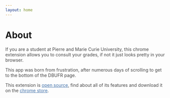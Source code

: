```yaml
---
layout: home
---
```

# About

<p style="color: #474747">If you are a student at Pierre and Marie Curie University, this chrome extension allows you to consult your grades, 
if not it just looks pretty in your browser.</p>

<p style="color: #474747">This app was born from frustration, after numerous days of scrolling to get to the bottom of the DBUFR page.</p>

<p style="color: #474747">This extension is <a href="https://github.com/kuoa/dbufr-chrome-extension" target="_blank" style="color: #4372AA">open source</a>, find about all of its features and download it on the <a href="chrome store" target="_blank" style="color: #4372AA">chrome store</a>.</p> 





   

   

   

